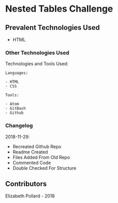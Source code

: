 # Nested Tables Challenge

## Prevalent Technologies Used

 - HTML

### Other Technologies Used

Technologies and Tools Used:

```
Languages:

- HTML
- CSS

```
```
Tools:

- Atom
- GitBash
- Github

```

### Changelog

2018-11-29:
- Recreated Github Repo
- Readme Created
- Files Added From Old Repo
- Commented Code
- Double Checked For Structure

## Contributors

Elizabeth Pollard - 2018
